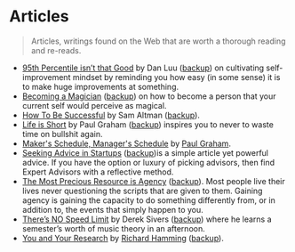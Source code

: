 # Articles

> Articles, writings found on the Web that are worth a thorough reading and re-reads.

- [95th Percentile isn’t that Good](https://danluu.com/p95-skill/) by Dan Luu ([backup](/backup/95th-percentile-isnt-that-good.html)) on cultivating self-improvement mindset by reminding you how easy (in some sense) it is to make huge improvements at something.
- [Becoming a Magician](https://autotranslucence.wordpress.com/2018/03/30/becoming-a-magician/) ([backup](/backup/becoming-a-magician)) on how to become a person that your current self would perceive as magical.
- [How To Be Successful](https://blog.samaltman.com/how-to-be-successful) by Sam Altman ([backup](/backup/how-to-be-successful)).
- [Life is Short](http://paulgraham.com/vb.html) by Paul Graham ([backup](/backup/life-is-short)) inspires you to never to waste time on bullshit again.
- [Maker's Schedule, Manager's Schedule](http://paulgraham.com/makersschedule.html) by [Paul Graham](https://en.wikipedia.org/wiki/Paul_Graham_(programmer)).
- [Seeking Advice in Startups](https://nuances.substack.com/p/seeking-advice-in-startups) ([backup](/backup/seeking-advice-in-startups.pdf))is a simple article yet powerful advice. If you have the option or luxury of picking advisors, then find Expert Advisors with a reflective method.
- [The Most Precious Resource is Agency](https://simonsarris.substack.com/p/the-most-precious-resource-is-agency) ([backup](/backup/the-most-precious-resource-is-agency.pdf)). Most people live their lives never questioning the scripts that are given to them. Gaining agency is gaining the capacity to do something differently from, or in addition to, the events that simply happen to you.
- [There’s NO Speed Limit](https://sive.rs/kimo) by Derek Sivers ([backup](/backup/there-is-no-speed-limit)) where he learns a semester’s worth of music theory in an afternoon.
- [You and Your Research](https://www.cs.utexas.edu/users/dahlin/bookshelf/hamming.html) by [Richard Hamming](https://en.wikipedia.org/wiki/Richard_Hamming) ([backup](/backup/you-and-your-research)).
